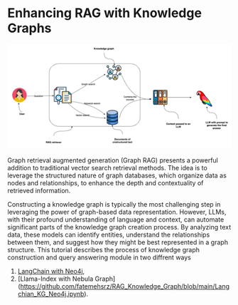 # Enhancing RAG with Knowledge Graphs

![plot](./Graph_RAG.png)

Graph retrieval augmented generation (Graph RAG) presents a powerful addition to traditional vector search retrieval methods. The idea is to leverage the structured nature of graph databases, which organize data as nodes and relationships, to enhance the depth and contextuality of retrieved information.

Constructing a knowledge graph is typically the most challenging step in leveraging the power of graph-based data representation. However, LLMs, with their profound understanding of language and context, can automate significant parts of the knowledge graph creation process. By analyzing text data, these models can identify entities, understand the relationships between them, and suggest how they might be best represented in a graph structure. This tutorial describes the process of knowledge graph construction and query answering module in two diffrent ways 
1) [LangChain with Neo4j](https://github.com/fatemehsrz/RAG_Knowledge_Graph/blob/main/LlamaIndex_KG_Nebula.ipynb),
2) [Llama-Index with Nebula Graph] (https://github.com/fatemehsrz/RAG_Knowledge_Graph/blob/main/Langchian_KG_Neo4j.ipynb).
